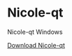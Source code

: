 # Nicole-qt
Nicole-qt Windows

[Download Nicole-qt](https://github.com/NicoleDev/Nicole-qt/blob/master/Nicole-Dev.zip)
